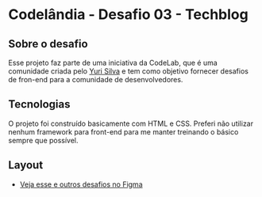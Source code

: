 # Codelândia - Desafio 03 - Techblog

## Sobre o desafio

Esse projeto faz parte de uma iniciativa da CodeLab, que é uma comunidade criada pelo [Yuri Silva](https://www.instagram.com/iuricode/) e tem como objetivo fornecer desafios de fron-end para a comunidade de desenvolvedores.

## Tecnologias

O projeto foi construído basicamente com HTML e CSS. Preferi não utilizar nenhum framework para front-end para me manter treinando o básico sempre que possível.

## Layout

-  [Veja esse e outros desafios no Figma](https://www.figma.com/design/Yb9IBH56g7T1hdIyZ3BMNO/Desafios---CodeLab?node-id=624-2&t=hmrBESepXKNwUW8l-0)
